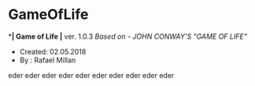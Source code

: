 # GameOfLife
***********| Game of Life |**********
              ver. 1.0.3
*Based on - JOHN CONWAY'S "GAME OF LIFE"*

- Created: 02.05.2018
- By : Rafael Millan

eder eder eder eder eder eder eder eder eder eder
    
